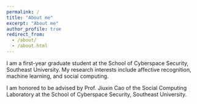 ```yaml
---
permalink: /
title: "About me"
excerpt: "About me"
author_profile: true
redirect_from: 
  - /about/
  - /about.html
---
```


I am a first-year graduate student at the School of Cyberspace Security, Southeast University. My research interests include affective recognition, machine learning, and social computing.

I am honored to be advised by Prof. Jiuxin Cao of the Social Computing Laboratory at the School of Cyberspace Security, Southeast University.
